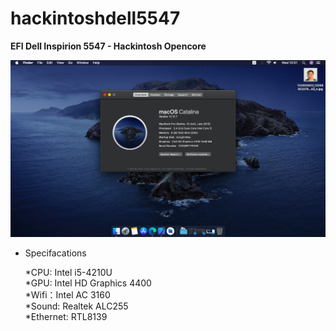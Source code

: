 # hackintoshdell5547
**EFI Dell Inspirion 5547 - Hackintosh Opencore**

![alt text](https://raw.githubusercontent.com/dunghn2201/hackintoshdell5547/master/Screenshot/Screen%20Shot%202020-12-23%20at%2010.51.50.png)

  - Specifacations

     *CPU: Intel i5-4210U <br/>
     *GPU: Intel HD Graphics 4400<br/>
     *Wifi：Intel AC 3160 <br/>
     *Sound: Realtek ALC255 <br/>
     *Ethernet: RTL8139<br/>

